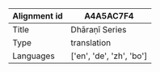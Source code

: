 |Alignment id | A4A5AC7F4
| --- | --- 
|Title | Dhāraṇī Series 
|Type | translation
|Languages | ['en', 'de', 'zh', 'bo']